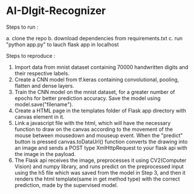 # AI-DIgit-Recognizer

Steps to run : 

a. clone the repo
b. download dependencies from requirements.txt
c. run "python app.py" to lauch flask app in localhost

Steps to reproduce :

1. Import data from mnist dataset containing 70000 handwritten digits and their respective labels.
2. Create a CNN model from tf.keras containing convolutional, pooling, flatten and dense layers.
3. Train the CNN model on the mnist dataset, for a greater number of epochs for better prediction accuracy. Save the model using model.save("filename").
4. Create a HTML page in the templates folder of Flask app directory with canvas element in it.
5. Link a javascript file with the html, which will have the necessary function to draw on the canvas according to the movement of the mouse between mousedown and mouseup event. When the "predict" button is pressed canvas.toDataUrl() function converts the drawing into an image and sends a POST type XmlHttpRequest to your flask api with the image in the payload.
6. The Flask api receives the image, preprocesses it using CV2(Computer Vision) and numpy library, and runs predict on the preprocessed input using the h5 file which was saved from the model in Step 3, and then it renders the html template(same in get method type) with the correct prediction, made by the supervised model.

